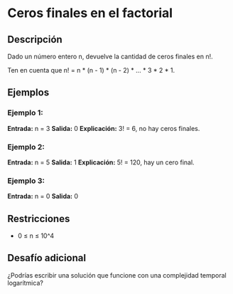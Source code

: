 # Ceros finales en el factorial

## Descripción

Dado un número entero n, devuelve la cantidad de ceros finales en n!.

Ten en cuenta que n! = n * (n - 1) * (n - 2) * ... * 3 * 2 * 1.

## Ejemplos

### Ejemplo 1:

**Entrada:** n = 3
**Salida:** 0
**Explicación:** 3! = 6, no hay ceros finales.

### Ejemplo 2:

**Entrada:** n = 5
**Salida:** 1
**Explicación:** 5! = 120, hay un cero final.

### Ejemplo 3:

**Entrada:** n = 0
**Salida:** 0

## Restricciones

- 0 ≤ n ≤ 10^4

## Desafío adicional

¿Podrías escribir una solución que funcione con una complejidad temporal logarítmica?